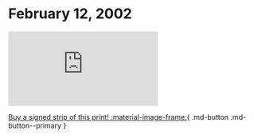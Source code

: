 # February 12, 2002

![](https://www.achewood.com/comic.php?date=02122002)

[Buy a signed strip of this print! :material-image-frame:](https://achewood-holiday-pop-up.myshopify.com/products/strip#02122002){ .md-button .md-button--primary }
